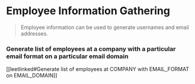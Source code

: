 # Employee Information Gathering

> Employee information can be used to generate usernames and email addresses.

### Generate list of employees at a company with a particular email format on a particular email domain

[[leetlinked#Generate list of employees at COMPANY with EMAIL_FORMAT on EMAIL_DOMAIN]]